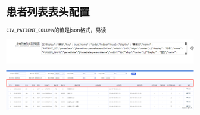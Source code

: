 # 患者列表表头配置



`CIV_PATIENT_COLUMN`的值是json格式，易读

![在这里插入图片描述](./img/huanzhebiaotoupeizhi001.png)



![在这里插入图片描述](./img/huanzhebiaotoupeizhi002.png)

